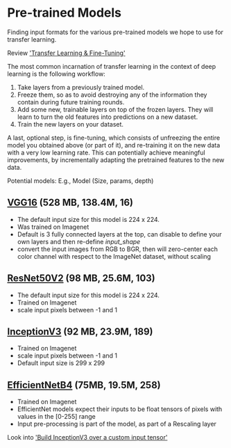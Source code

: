 # Pre-trained Models

Finding input formats for the various pre-trained models we hope to use for
transfer learning.

Review ['Transfer Learning & Fine-Tuning'][1]

The most common incarnation of transfer learning in the context of deep learning is the following workflow:

1. Take layers from a previously trained model.
2. Freeze them, so as to avoid destroying any of the information they contain during future training rounds.
3. Add some new, trainable layers on top of the frozen layers. They will learn to turn the old features into predictions
   on a new dataset.
4. Train the new layers on your dataset.

A last, optional step, is fine-tuning, which consists of unfreezing the entire model you obtained above (or part of it), and re-training it on the new data with a very low learning rate. This can potentially achieve meaningful improvements, by incrementally adapting the pretrained features to the new data.

Potential models:
E.g., Model (Size, params, depth)

## [VGG16][2] (528 MB, 138.4M, 16)

- The default input size for this model is 224 x 224.
- Was trained on Imagenet
- Default is 3 fully connected layers at the top, can disable to define your own layers and then
  re-define *input_shape*
- convert the input images from RGB to BGR, then will zero-center each color channel with respect to the ImageNet
  dataset, without scaling

## [ResNet50V2][3] (98 MB, 25.6M, 103)

- The default input size for this model is 224 x 224.
- Trained on Imagenet
- scale input pixels between -1 and 1

## [InceptionV3][4] (92 MB, 23.9M, 189)

- Trained on Imagenet
- scale input pixels between -1 and 1
- Default input size is 299 x 299 

## [EfficientNetB4][5] (75MB, 19.5M, 258)

- Trained on Imagenet
- EfficientNet models expect their inputs to be float tensors of pixels with values in the [0-255] range
- Input pre-processing is part of the model, as part of a Rescaling layer

Look into ['Build InceptionV3 over a custom input tensor'][6]

[1]: https://keras.io/guides/transfer_learning/
[2]: https://keras.io/api/applications/vgg/#vgg16-function
[3]: https://keras.io/api/applications/resnet/#resnet50v2-function
[4]: https://keras.io/api/applications/inceptionv3/
[5]: https://keras.io/api/applications/efficientnet/#efficientnetb4-function
[6]: https://faroit.com/keras-docs/1.1.1/applications/#build-inceptionv3-over-a-custom-input-tensor
